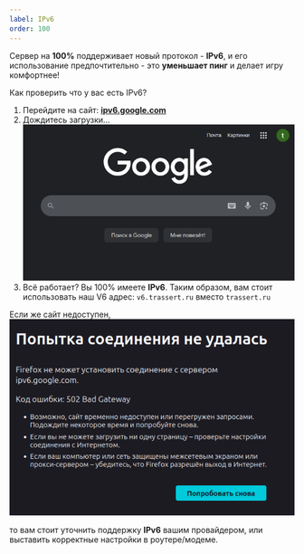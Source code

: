 ```yaml
---
label: IPv6
order: 100
---
```

Сервер на **100%** поддерживает новый протокол - **IPv6**, и его использование предпочтительно - это **уменьшает пинг** и делает игру комфортнее!

Как проверить что у вас есть IPv6?
1. Перейдите на сайт: [**ipv6.google.com**](https://ipv6.google.com/)
2. Дождитесь загрузки...
![google.com](image.png)
3. Всё работает? Вы 100% имеете **IPv6**. Таким образом, вам стоит использовать наш V6 адрес: `v6.trassert.ru` вместо `trassert.ru`

Если же сайт недоступен, ![fail google](image-1.png)

то вам стоит уточнить поддержку **IPv6** вашим провайдером, или выставить корректные настройки в роутере/модеме.
